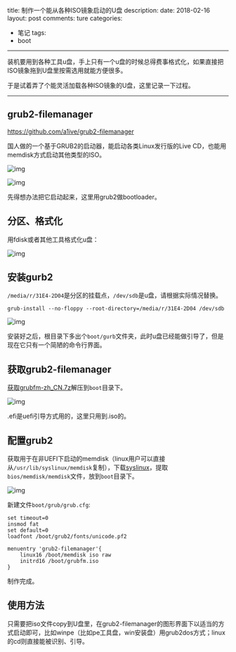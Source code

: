 title: 制作一个能从各种ISO镜象启动的U盘
description: 
date: 2018-02-16
layout: post
comments: ture
categories:
- 笔记
tags: 
- boot
---

装机要用到各种工具u盘，手上只有一个u盘的时候总得费事格式化，如果直接把ISO镜象拖到U盘里按需选用就能方便很多。

于是试着弄了个能灵活加载各种ISO镜象的U盘，这里记录一下过程。

<!--more-->

---

## grub2-filemanager

https://github.com/a1ive/grub2-filemanager

国人做的一个基于GRUB2的启动器，能启动各类Linux发行版的Live CD，也能用memdisk方式启动其他类型的ISO。

![img](/i/note_udisk-for-repair/grub2filem.jpg)

![img](/i/note_udisk-for-repair/grub2filem2.png)

先得想办法把它启动起来，这里用grub2做bootloader。

## 分区、格式化

用fdisk或者其他工具格式化u盘：

![img](/i/note_udisk-for-repair/partition.jpg)

## 安装gurb2

`/media/r/31E4-2D04`是分区的挂载点，`/dev/sdb`是u盘，请根据实际情况替换。

```
grub-install --no-floppy --root-directory=/media/r/31E4-2D04 /dev/sdb
```

![img](/i/note_udisk-for-repair/grub2install.jpg)

安装好之后，根目录下多出个`boot/gurb`文件夹，此时u盘已经能做引导了，但是现在它只有一个简陋的命令行界面。

## 获取grub2-filemanager
[获取grubfm-zh_CN.7z](https://github.com/a1ive/grub2-filemanager/releases)解压到`boot`目录下。

![img](/i/note_udisk-for-repair/fm-put.jpg)

.efi是uefi引导方式用的，这里只用到.iso的。

## 配置grub2

获取用于在非UEFI下启动的memdisk（linux用户可以直接从`/usr/lib/syslinux/memdisk`复制），下载[syslinux](https://www.kernel.org/pub/linux/utils/boot/syslinux/)，提取`bios/memdisk/memdisk`文件，放到`boot`目录下。

![img](/i/note_udisk-for-repair/memdisk.jpg)

新建文件`boot/grub/grub.cfg`:

```none
set timeout=0
insmod fat
set default=0
loadfont /boot/grub2/fonts/unicode.pf2

menuentry 'grub2-filemanager'{    
    linux16 /boot/memdisk iso raw
    initrd16 /boot/grubfm.iso
}

```

制作完成。

## 使用方法

只需要把iso文件copy到U盘里，在grub2-filemanager的图形界面下以适当的方式启动即可，比如winpe（比如pe工具盘，win安装盘）用grub2dos方式；linux的cd则直接能被识别、引导。
